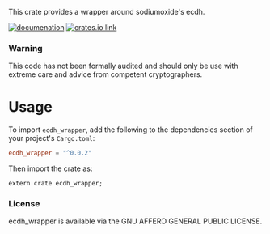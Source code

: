 
This crate provides a wrapper around sodiumoxide's ecdh.

[![documenation](https://docs.rs/ecdh_wrapper/badge.svg)](https://docs.rs/ecdh_wrapper/)
[![crates.io link](https://img.shields.io/crates/v/ecdh_wrapper.svg)](https://crates.io/crates/ecdh_wrapper)

### Warning

This code has not been formally audited and should only be use with extreme care and advice from competent cryptographers.


# Usage

To import `ecdh_wrapper`, add the following to the dependencies section of
your project's `Cargo.toml`:
```toml
ecdh_wrapper = "^0.0.2"
```
Then import the crate as:
```rust,no_run
extern crate ecdh_wrapper;
```


### License

ecdh_wrapper is available via the GNU AFFERO GENERAL PUBLIC LICENSE.
